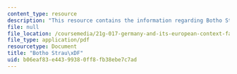 ```yaml
---
content_type: resource
description: "This resource contains the information regarding Botho Strau\xDF."
file: null
file_location: /coursemedia/21g-017-germany-and-its-european-context-fall-2002/b06eaf83e44399380ff8fb38ebe7c7ad_MIT21G_017F02_lec_9_1.pdf
file_type: application/pdf
resourcetype: Document
title: "Botho Strau\xDF"
uid: b06eaf83-e443-9938-0ff8-fb38ebe7c7ad
---
```

